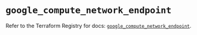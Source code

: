 # `google_compute_network_endpoint`

Refer to the Terraform Registry for docs: [`google_compute_network_endpoint`](https://registry.terraform.io/providers/hashicorp/google/5.23.0/docs/resources/compute_network_endpoint).
